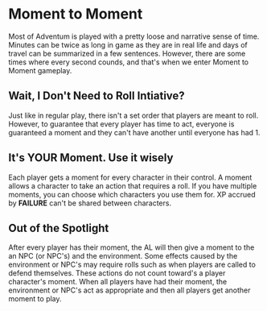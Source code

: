 # Moment to Moment

Most of Adventum is played with a pretty loose and narrative sense of time. Minutes can be twice as long in game as they are in real life and days of travel can be summarized in a few sentences. However, there are some times where every second counds, and that's when we enter Moment to Moment gameplay.

## Wait, I Don't Need to Roll Intiative?

Just like in regular play, there isn't a set order that players are meant to roll. However, to guarantee that every player has time to act, everyone is guaranteed a moment and they can't have another until everyone has had 1.

## It's YOUR Moment. Use it wisely

Each player gets a moment for every character in their control. A moment allows a character to take an action that requires a roll. If you have multiple moments, you can choose which characters you use them for. XP accrued by **FAILURE** can't be shared between characters.

## Out of the Spotlight
After every player has their moment, the AL will then give a moment to the an NPC (or NPC's) and the environment. Some effects caused by the environment or NPC's may require rolls such as when players are called to defend themselves. These actions do not count toward's a player character's moment. When all players have had their moment, the environment or NPC's act as appropriate and then all players get another moment to play.